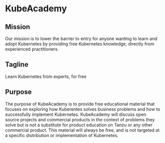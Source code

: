 # KubeAcademy

## Mission
Our mission is to lower the barrier to entry for anyone wanting to learn and adopt Kubernetes by providing free Kubernetes knowledge, directly from experienced practitioners.

## Tagline
Learn Kubernetes from experts, for free

## Purpose
The purpose of KubeAcademy is to provide free educational material that focuses on exploring how Kuberentes solves business problems and how to successfully implement Kubernetes. KubeAcademy will discuss open source projects and commercial products in the context of problems they solve but is not a substitute for product education on Tanzu or any other commercial product. This material will always be free, and is not targeted at a specific distribution or implementation of Kubernetes. 

